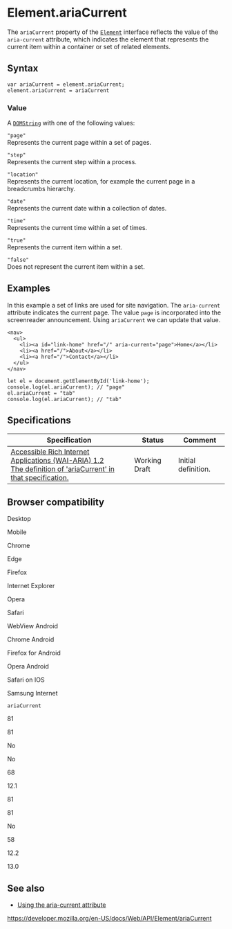 Element.ariaCurrent
===================

The `ariaCurrent` property of the [`Element`](../element) interface reflects the value of the `aria-current` attribute, which indicates the element that represents the current item within a container or set of related elements.

Syntax
------

    var ariaCurrent = element.ariaCurrent;
    element.ariaCurrent = ariaCurrent

### Value

A [`DOMString`](../domstring) with one of the following values:

`"page"`  
Represents the current page within a set of pages.

`"step"`  
Represents the current step within a process.

`"location"`  
Represents the current location, for example the current page in a breadcrumbs hierarchy.

`"date"`  
Represents the current date within a collection of dates.

`"time"`  
Represents the current time within a set of times.

`"true"`  
Represents the current item within a set.

`"false"`  
Does not represent the current item within a set.

Examples
--------

In this example a set of links are used for site navigation. The `aria-current` attribute indicates the current page. The value `page` is incorporated into the screenreader announcement. Using `ariaCurrent` we can update that value.

    <nav>
      <ul>
        <li><a id="link-home" href="/" aria-current="page">Home</a></li>
        <li><a href="/">About</a></li>
        <li><a href="/">Contact</a></li>
      </ul>
    </nav>

    let el = document.getElementById('link-home');
    console.log(el.ariaCurrent); // "page"
    el.ariaCurrent = "tab"
    console.log(el.ariaCurrent); // "tab"

Specifications
--------------

<table><thead><tr class="header"><th>Specification</th><th>Status</th><th>Comment</th></tr></thead><tbody><tr class="odd"><td><a href="https://www.w3.org/TR/wai-aria-1.2/#dom-ariamixin-ariacurrent">Accessible Rich Internet Applications (WAI-ARIA) 1.2<br />
<span class="small">The definition of 'ariaCurrent' in that specification.</span></a></td><td><span class="spec-wd">Working Draft</span></td><td>Initial definition.</td></tr></tbody></table>

Browser compatibility
---------------------

Desktop

Mobile

Chrome

Edge

Firefox

Internet Explorer

Opera

Safari

WebView Android

Chrome Android

Firefox for Android

Opera Android

Safari on IOS

Samsung Internet

`ariaCurrent`

81

81

No

No

68

12.1

81

81

No

58

12.2

13.0

See also
--------

-   [Using the aria-current attribute](https://tink.uk/using-the-aria-current-attribute/)

<a href="https://developer.mozilla.org/en-US/docs/Web/API/Element/ariaCurrent" class="_attribution-link">https://developer.mozilla.org/en-US/docs/Web/API/Element/ariaCurrent</a>
